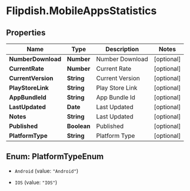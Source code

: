 # Flipdish.MobileAppsStatistics

## Properties
Name | Type | Description | Notes
------------ | ------------- | ------------- | -------------
**NumberDownload** | **Number** | Number Download | [optional] 
**CurrentRate** | **Number** | Current Rate | [optional] 
**CurrentVersion** | **String** | Current Version | [optional] 
**PlayStoreLink** | **String** | Play Store Link | [optional] 
**AppBundleId** | **String** | App Bundle Id | [optional] 
**LastUpdated** | **Date** | Last Updated | [optional] 
**Notes** | **String** | Last Updated | [optional] 
**Published** | **Boolean** | Published | [optional] 
**PlatformType** | **String** | Platform Type | [optional] 


<a name="PlatformTypeEnum"></a>
## Enum: PlatformTypeEnum


* `Android` (value: `"Android"`)

* `IOS` (value: `"IOS"`)




